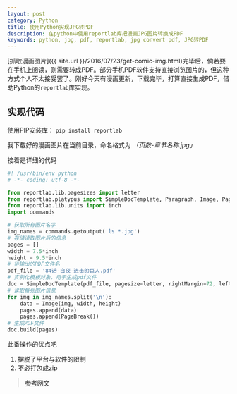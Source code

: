 ```yaml
---
layout: post
category: Python
title: 使用Python实现JPG转PDF
description: 在python中使用reportlab库把漫画JPG图片转换成PDF
keywords: python, jpg, pdf, reportlab, jpg convert pdf, JPG转PDF
---
```


[抓取漫画图片]({{ site.url }}/2016/07/23/get-comic-img.html)完毕后，倘若要在手机上阅读，则需要转成PDF。部分手机PDF软件支持直接浏览图片的，但这种方式个人不太接受罢了。刚好今天有漫画更新，下载完毕，打算直接生成PDF，借助Python的`reportlab`库实现。

<!-- more -->

## 实现代码

使用PIP安装库： `pip install reportlab`

我下载好的漫画图片在当前目录，命名格式为 *「页数-章节名称.jpg」*

接着是详细的代码

```python
#! /usr/bin/env python
# -*- coding: utf-8 -*-

from reportlab.lib.pagesizes import letter
from reportlab.platypus import SimpleDocTemplate, Paragraph, Image, PageBreak
from reportlab.lib.units import inch
import commands

# 获取所有图片名字
img_names = commands.getoutput('ls *.jpg')
# 存储读取图片后的信息
pages = []
width = 7.5*inch
height = 9.5*inch
# 待输出的PDF文件名
pdf_file = '84话-白夜-进击的巨人.pdf'
# 实例化模板对象，用于生成pdf文件
doc = SimpleDocTemplate(pdf_file, pagesize=letter, rightMargin=72, leftMargin=72, topMargin=72, bottomMargin=18)
# 读取每张图片信息
for img in img_names.split('\n'):
    data = Image(img, width, height)
    pages.append(data)
    pages.append(PageBreak())
# 生成PDF文件   
doc.build(pages)
```

此番操作的优点吧

1. 摆脱了平台与软件的限制
2. 不必打包成zip

> [参考网文](http://www.blog.pythonlibrary.org/2012/01/07/reportlab-converting-hundreds-of-images-into-pdfs/)
